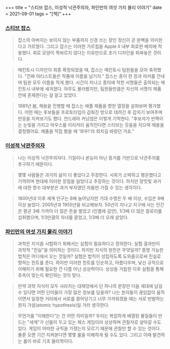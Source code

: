 +++
title = "스티브 잡스, 이성적 낙관주의자, 파인만의 여섯 가지 물리 이야기"
date = 2021-09-01
tags = "[책]"
+++

### [스티브 잡스](http://www.yes24.com/Product/Goods/5788279)

> 잡스의 아버지는 보이지 않는 부품까지 신경 쓰는 장인 정신이 곧 완벽을 의미한다고 가르쳤다. 그리고 잡스는 이러한 가르침을 Apple II 내부 회로판 배치에 적용했다. 회로 모양이 똑바르지 않다는 이유만으로 초기 디자인을 퇴짜놓은 것이다.

> 매킨토시 디자인이 최종 확정되었을 때, 잡스는 매킨토시 팀원들을 모아 축하했다. "진짜 아티스트들은 작품에 이름을 남기지." 잡스는 종이 한 장과 마커를 건네며 팀원 모두 이름을 적게 했다. 시간이 지나고 종이에 적힌 서명들은 출하되는 매킨토시 내부에 새겨졌다. 아무도 몰라봤지만, 팀원들만큼은 자신의 서명이 제품 안에 존재한다는 걸 알고 있었다.

> 1981년 봄, 채용을 진행할 때 잡스는 애플 제품을 향한 열정을 살펴보며 평가했다. 어떤 때는 후보들을 프로토타입이 감춰진 방으로 데려간 후 갑자기 보여주며 반응을 지켜보기도 했다. 안드레아 커닝엄은 이렇게 기억한다. "후보자가 반짝이는 눈빛을 가지고 마우스를 이리저리 움직인다면 스티브는 웃음을 지으며 채용을 결정했어요. 제품을 직접 봤을 때 '와우!'라 외치길 바랐던 거죠."

### [이성적 낙관주의자](http://www.yes24.com/Product/Goods/4127687)

> 나는 이성적 낙관주의자다. 기질이나 본능이 아닌 증거를 기반으로 낙관주의를 추구하기 때문이다.

> 몇몇 사람들은 과거의 삶이 더 좋았다고 주장한다. 사회가 소박하고 평온했다고 기억하며 현대에 이러한 장점을 잃었다고 주장하는 것이다. 하지만 장밋빛 과거에 대한 향수 대부분은 과거 부자였던 자들만 가질 수 있는 생각이다.

> 1800년대 이후 세계 인구는 6배 늘어났지만 기대 수명은 두 배 이상, 수입은 9배 이상 늘었다. 2005년과 1955년을 비교해보자. 50년이 지나고 지구에 사는 인간은 평균 3배 가까이 더 많은 돈을 벌었고 (인플레 감안), 1/3배 더 많은 칼로리를 섭취했으며, 1/3만큼의 자녀를 묻었고, 1/3배 더 오래 살았다.

### [파인만의 여섯 가지 물리 이야기](http://www.kyobobook.co.kr/product/detailViewKor.laf?ejkGb=KOR&mallGb=KOR&barcode=9788988907412&orderClick=JAx&Kc=)

> 과학은 지식을 시험하기 위해서는 실험이 필요하다고 정의한다. 실험 결과만이 과학적 "진실"을 의미하는 것이다. 하지만 지식의 원천은 무엇일까? 증명 가능한 법칙은 어디에서 오는 것일까? 실험은 법칙이 성립하도록 도와줌으로써 진실로 향하는 힌트를 준다. 하지만 이러한 힌트를 단순하고, 아름다우며, 낯선 규칙으로 이해하기 위해 필요한 건 다름 아닌 상상력이다. 상상을 거듭한 이후 실험을 통해 추측이 맞는지 확인하는 것이 맞다.

> 만약 과학 지식이 모두 사라지는 대재앙에서 단 하나의 문장만 다음 세대에 남길 수 있다면 어떤 단어들이 가장 많은 정보를 담을까? 나는 원자들이 끊임없이 움직이면서 일정한 거리에서 서로를 끌어당기고 너무 가까워졌을 때는 서로 반발하는 원자 가설(atomic hypothesis)일 거라 생각한다.

> 무언가를 "이해한다"는 건 어떤 의미일까? 우리는 복잡하게 배열된 물질들이 만드는 "세계"가 신들이 두고 있는 체스 게임이라 상상하며 관찰자로 살아갈 수도 있다. 게임이 어떠한 규칙을 가졌는지 모르기 때문에 관찰만 할 수 있는 것이다. 물론 오랜 기간 지켜본다면 몇몇 룰을 이해하게 될 수도 있다. 그리고 이때 발견하는 룰이 바로 기초 물리학이다.